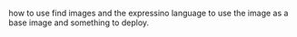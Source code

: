 how to use find images and the expressino language to use the image as a base image and something to deploy.
